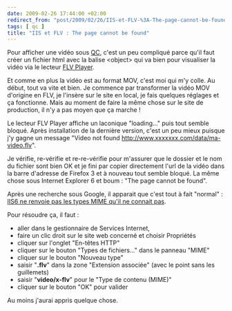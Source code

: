 ```yaml
---
date: 2009-02-26 17:44:00 +02:00
redirect_from: "post/2009/02/26/IIS-et-FLV-%3A-The-page-cannot-be-found"
tags: [ qc ]
title: "IIS et FLV : The page cannot be found"
---
```


Pour afficher une vidéo sous [QC](/tags/qc/), c'est
un peu compliqué parce qu'il faut créer un fichier html avec la balise
&lt;object&gt; qui va bien pour visualiser la vidéo via le lecteur [FLV
Player](http://www.longtailvideo.com/players/jw-flv-player/).

Et comme en plus la vidéo est au format MOV, c'est moi qui m'y colle. Au
début, tout va vite et bien. Je commence par transformer la vidéo MOV d'origine
en FLV, je l'insère sur le site en local, je fais quelques réglages et ça
fonctionne. Mais au moment de faire la même chose sur le site de production, il
n'y a pas moyen que ça marche !

Le lecteur FLV Player affiche un laconique "loading..." puis tout semble
bloqué. Après installation de la dernière version, c'est un peu mieux puisque
j'y gagne un message "Video not found
http://www.xxxxxxx.com/data/ma-video.flv".

Je vérifie, re-vérifie et re-re-vérifie pour m'assurer que le dossier et le
nom du fichier sont bien OK et je fini par copier directement l'url de la vidéo
dans la barre d'adresse de Firefox 3 et à nouveau tout semble bloqué. La même
chose sous Internet Explorer 6 et boum : "The page cannot be found".

Après une recherche sous Google, il apparait que c'est tout à fait
"normal" : [IIS6 ne renvoie pas les types MIME qu'il ne connait pas](http://support.microsoft.com/default.aspx?scid=kb;en-us;326965).

Pour résoudre ça, il faut :

* aller dans le gestionnaire de Services Internet,
* faire un clic droit sur le site web concerné et choisir Propriétés
* cliquer sur l'onglet "En-têtes HTTP"
* cliquer sur le bouton "Types de fichiers..." dans le panneau "MIME"
* cliquer sur le bouton "Nouveau type"
* saisir "**.flv**" dans la zone "Extension associée" (avec le
point sans les guillemets)
* saisir "**video/x-flv**" pour le "Type de contenu (MIME)"
* cliquer sur le bouton "OK" pour valider

Au moins j'aurai appris quelque chose.
